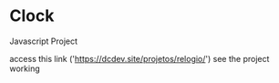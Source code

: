 # Clock

Javascript Project

access this link ('https://dcdev.site/projetos/relogio/') see the project working
